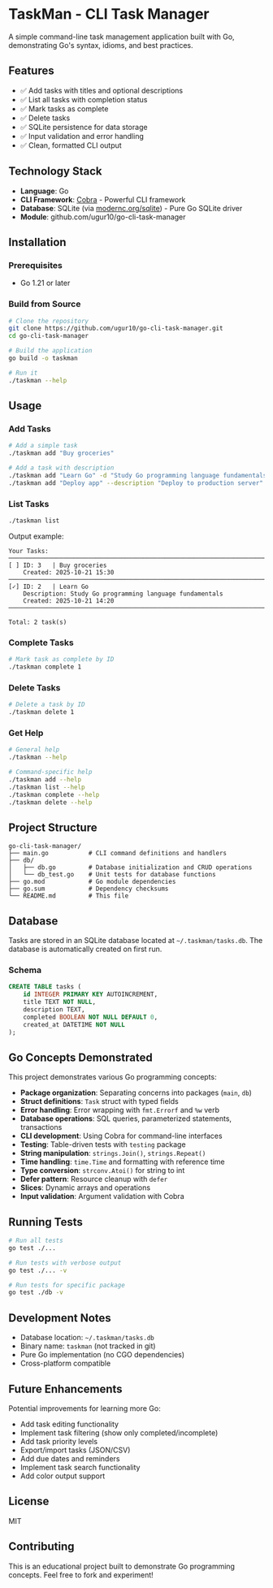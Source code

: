 # TaskMan - CLI Task Manager

A simple command-line task management application built with Go, demonstrating Go's syntax, idioms, and best practices.

## Features

- ✅ Add tasks with titles and optional descriptions
- ✅ List all tasks with completion status
- ✅ Mark tasks as complete
- ✅ Delete tasks
- ✅ SQLite persistence for data storage
- ✅ Input validation and error handling
- ✅ Clean, formatted CLI output

## Technology Stack

- **Language**: Go
- **CLI Framework**: [Cobra](https://github.com/spf13/cobra) - Powerful CLI framework
- **Database**: SQLite (via [modernc.org/sqlite](https://pkg.go.dev/modernc.org/sqlite)) - Pure Go SQLite driver
- **Module**: github.com/ugur10/go-cli-task-manager

## Installation

### Prerequisites
- Go 1.21 or later

### Build from Source

```bash
# Clone the repository
git clone https://github.com/ugur10/go-cli-task-manager.git
cd go-cli-task-manager

# Build the application
go build -o taskman

# Run it
./taskman --help
```

## Usage

### Add Tasks

```bash
# Add a simple task
./taskman add "Buy groceries"

# Add a task with description
./taskman add "Learn Go" -d "Study Go programming language fundamentals"
./taskman add "Deploy app" --description "Deploy to production server"
```

### List Tasks

```bash
./taskman list
```

Output example:
```
Your Tasks:
────────────────────────────────────────────────────────────────────────────────
[ ] ID: 3   | Buy groceries
    Created: 2025-10-21 15:30
────────────────────────────────────────────────────────────────────────────────
[✓] ID: 2   | Learn Go
    Description: Study Go programming language fundamentals
    Created: 2025-10-21 14:20
────────────────────────────────────────────────────────────────────────────────

Total: 2 task(s)
```

### Complete Tasks

```bash
# Mark task as complete by ID
./taskman complete 1
```

### Delete Tasks

```bash
# Delete a task by ID
./taskman delete 1
```

### Get Help

```bash
# General help
./taskman --help

# Command-specific help
./taskman add --help
./taskman list --help
./taskman complete --help
./taskman delete --help
```

## Project Structure

```
go-cli-task-manager/
├── main.go           # CLI command definitions and handlers
├── db/
│   ├── db.go         # Database initialization and CRUD operations
│   └── db_test.go    # Unit tests for database functions
├── go.mod            # Go module dependencies
├── go.sum            # Dependency checksums
└── README.md         # This file
```

## Database

Tasks are stored in an SQLite database located at `~/.taskman/tasks.db`. The database is automatically created on first run.

### Schema

```sql
CREATE TABLE tasks (
    id INTEGER PRIMARY KEY AUTOINCREMENT,
    title TEXT NOT NULL,
    description TEXT,
    completed BOOLEAN NOT NULL DEFAULT 0,
    created_at DATETIME NOT NULL
);
```

## Go Concepts Demonstrated

This project demonstrates various Go programming concepts:

- **Package organization**: Separating concerns into packages (`main`, `db`)
- **Struct definitions**: `Task` struct with typed fields
- **Error handling**: Error wrapping with `fmt.Errorf` and `%w` verb
- **Database operations**: SQL queries, parameterized statements, transactions
- **CLI development**: Using Cobra for command-line interfaces
- **Testing**: Table-driven tests with `testing` package
- **String manipulation**: `strings.Join()`, `strings.Repeat()`
- **Time handling**: `time.Time` and formatting with reference time
- **Type conversion**: `strconv.Atoi()` for string to int
- **Defer pattern**: Resource cleanup with `defer`
- **Slices**: Dynamic arrays and operations
- **Input validation**: Argument validation with Cobra

## Running Tests

```bash
# Run all tests
go test ./...

# Run tests with verbose output
go test ./... -v

# Run tests for specific package
go test ./db -v
```

## Development Notes

- Database location: `~/.taskman/tasks.db`
- Binary name: `taskman` (not tracked in git)
- Pure Go implementation (no CGO dependencies)
- Cross-platform compatible

## Future Enhancements

Potential improvements for learning more Go:
- Add task editing functionality
- Implement task filtering (show only completed/incomplete)
- Add task priority levels
- Export/import tasks (JSON/CSV)
- Add due dates and reminders
- Implement task search functionality
- Add color output support

## License

MIT

## Contributing

This is an educational project built to demonstrate Go programming concepts. Feel free to fork and experiment!
